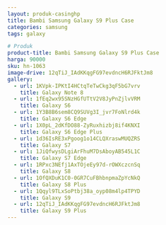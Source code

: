 ```yaml
---
layout: produk-casinghp
title: Bambi Samsung Galaxy S9 Plus Case
categories: samsung
tags: galaxy

# Produk
product-title: Bambi Samsung Galaxy S9 Plus Case
harga: 90000
sku: hn-1063
image-drive: 12qTiJ_IAdKKqgFG97evdncH6RJFktJm8
gallery:
  - url: 1KVpk-IPKtI4HCtqTeTwCkg3qF5bG7vrv
    title: Galaxy Note 8
  - url: 1fEq2wx95SNzHGfUTtV2V8JyPnZjlvVRM
    title: Galaxy S6
  - url: 1Y3B8B6sem8CQ9SUVg3I_jvr7FoNlrd4k
    title: Galaxy S6 Edge
  - url: 1X0pL_2dKfDO88-ZyRuxhizbj8if4KNXI
    title: Galaxy S6 Edge Plus
  - url: 1d36IsRE3xPgoog1o14CLQXraswMUQZRS
    title: Galaxy S7
  - url: 1JiQfwysDLgiArFhuM7DsAboyAB545L1C
    title: Galaxy S7 Edge
  - url: 1RPxc3NEfj1AxTOjeEy97d-rOWXczcnSq
    title: Galaxy S8
  - url: 1OfQXDuK1C0-0GR7CuFBhbnpmaZpYcNkQ
    title: Galaxy S8 Plus
  - url: 1Qqyl9TLxSoPtbj38a_oyp08m4lp4TPYD
    title: Galaxy S9
  - url: 12qTiJ_IAdKKqgFG97evdncH6RJFktJm8
    title: Galaxy S9 Plus
---
```

